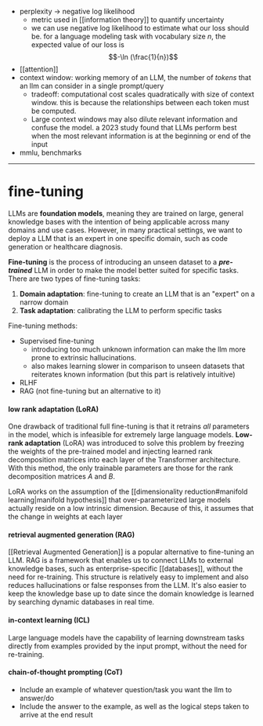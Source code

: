
- perplexity -> negative log likelihood
	- metric used in [[information theory]] to quantify uncertainty
	- we can use negative log likelihood to estimate what our loss should be. for a language modeling task with vocabulary size $n$, the expected value of our loss is
$$-\ln (\frac{1}{n})$$
- [[attention]]
- context window: working memory of an LLM, the number of *tokens* that an llm can consider in a single prompt/query
	- tradeoff: computational cost scales quadratically with size of context window. this is because the relationships between each token must be computed.
	- Large context windows may also dilute relevant information and confuse the model. a 2023 study found that LLMs perform best when the most relevant information is at the beginning or end of the input
- mmlu, benchmarks

---
# fine-tuning
LLMs are **foundation models**, meaning they are trained on large, general knowledge bases with the intention of being applicable across many domains and use cases. However, in many practical settings, we want to deploy a LLM that is an expert in one specific domain, such as code generation or healthcare diagnosis. 

**Fine-tuning** is the process of introducing an unseen dataset to a ***pre-trained*** LLM in order to make the model better suited for specific tasks. There are two types of fine-tuning tasks:
1. **Domain adaptation**: fine-tuning to create an LLM that is an "expert" on a narrow domain
2. **Task adaptation**: calibrating the LLM to perform specific tasks

Fine-tuning methods:
- Supervised fine-tuning
	- introducing too much unknown information can make the llm more prone to extrinsic hallucinations. 
	- also makes learning slower in comparison to unseen datasets that reiterates known information (but this part is relatively intuitive)
- RLHF
- RAG (not fine-tuning but an alternative to it)

#### low rank adaptation (LoRA)
One drawback of traditional full fine-tuning is that it retrains *all* parameters in the model, which is infeasible for extremely large language models. **Low-rank adaptation** (LoRA) was introduced to solve this problem by freezing the weights of the pre-trained model and injecting learned rank decomposition matrices into each layer of the Transformer architecture. With this method, the only trainable parameters are those for the rank decomposition matrices $A$ and $B$.

LoRA works on the assumption of the [[dimensionality reduction#manifold learning|manifold hypothesis]] that over-parameterized large models actually reside on a low intrinsic dimension. Because of this, it assumes that the change in weights at each layer 

#### retrieval augmented generation (RAG)
[[Retrieval Augmented Generation]] is a popular alternative to fine-tuning an LLM. RAG is a framework that enables us to connect LLMs to external knowledge bases, such as enterprise-specific [[databases]], without the need for re-training. This structure is relatively easy to implement and also reduces hallucinations or false responses from the LLM. It's also easier to keep the knowledge base up to date since the domain knowledge is learned by searching dynamic databases in real time.

#### in-context learning (ICL)
Large language models have the capability of learning downstream tasks directly from examples provided by the input prompt, without the need for re-training. 

#### chain-of-thought prompting (CoT)
- Include an example of whatever question/task you want the llm to answer/do
- Include the answer to the example, as well as the logical steps taken to arrive at the end result

